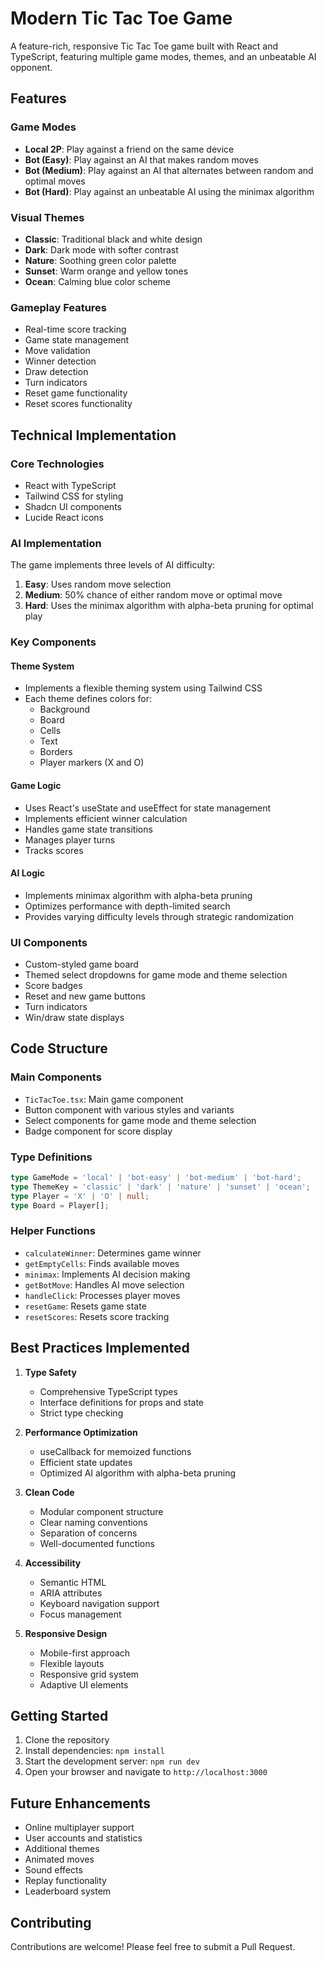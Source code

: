 # Modern Tic Tac Toe Game

A feature-rich, responsive Tic Tac Toe game built with React and TypeScript, featuring multiple game modes, themes, and an unbeatable AI opponent.

## Features

### Game Modes
- **Local 2P**: Play against a friend on the same device
- **Bot (Easy)**: Play against an AI that makes random moves
- **Bot (Medium)**: Play against an AI that alternates between random and optimal moves
- **Bot (Hard)**: Play against an unbeatable AI using the minimax algorithm

### Visual Themes
- **Classic**: Traditional black and white design
- **Dark**: Dark mode with softer contrast
- **Nature**: Soothing green color palette
- **Sunset**: Warm orange and yellow tones
- **Ocean**: Calming blue color scheme

### Gameplay Features
- Real-time score tracking
- Game state management
- Move validation
- Winner detection
- Draw detection
- Turn indicators
- Reset game functionality
- Reset scores functionality

## Technical Implementation

### Core Technologies
- React with TypeScript
- Tailwind CSS for styling
- Shadcn UI components
- Lucide React icons

### AI Implementation
The game implements three levels of AI difficulty:
1. **Easy**: Uses random move selection
2. **Medium**: 50% chance of either random move or optimal move
3. **Hard**: Uses the minimax algorithm with alpha-beta pruning for optimal play

### Key Components

#### Theme System
- Implements a flexible theming system using Tailwind CSS
- Each theme defines colors for:
  - Background
  - Board
  - Cells
  - Text
  - Borders
  - Player markers (X and O)

#### Game Logic
- Uses React's useState and useEffect for state management
- Implements efficient winner calculation
- Handles game state transitions
- Manages player turns
- Tracks scores

#### AI Logic
- Implements minimax algorithm with alpha-beta pruning
- Optimizes performance with depth-limited search
- Provides varying difficulty levels through strategic randomization

### UI Components
- Custom-styled game board
- Themed select dropdowns for game mode and theme selection
- Score badges
- Reset and new game buttons
- Turn indicators
- Win/draw state displays

## Code Structure

### Main Components
- `TicTacToe.tsx`: Main game component
- Button component with various styles and variants
- Select components for game mode and theme selection
- Badge component for score display

### Type Definitions
```typescript
type GameMode = 'local' | 'bot-easy' | 'bot-medium' | 'bot-hard';
type ThemeKey = 'classic' | 'dark' | 'nature' | 'sunset' | 'ocean';
type Player = 'X' | 'O' | null;
type Board = Player[];
```

### Helper Functions
- `calculateWinner`: Determines game winner
- `getEmptyCells`: Finds available moves
- `minimax`: Implements AI decision making
- `getBotMove`: Handles AI move selection
- `handleClick`: Processes player moves
- `resetGame`: Resets game state
- `resetScores`: Resets score tracking

## Best Practices Implemented

1. **Type Safety**
   - Comprehensive TypeScript types
   - Interface definitions for props and state
   - Strict type checking

2. **Performance Optimization**
   - useCallback for memoized functions
   - Efficient state updates
   - Optimized AI algorithm with alpha-beta pruning

3. **Clean Code**
   - Modular component structure
   - Clear naming conventions
   - Separation of concerns
   - Well-documented functions

4. **Accessibility**
   - Semantic HTML
   - ARIA attributes
   - Keyboard navigation support
   - Focus management

5. **Responsive Design**
   - Mobile-first approach
   - Flexible layouts
   - Responsive grid system
   - Adaptive UI elements

## Getting Started

1. Clone the repository
2. Install dependencies: `npm install`
3. Start the development server: `npm run dev`
4. Open your browser and navigate to `http://localhost:3000`

## Future Enhancements

- Online multiplayer support
- User accounts and statistics
- Additional themes
- Animated moves
- Sound effects
- Replay functionality
- Leaderboard system

## Contributing

Contributions are welcome! Please feel free to submit a Pull Request.

